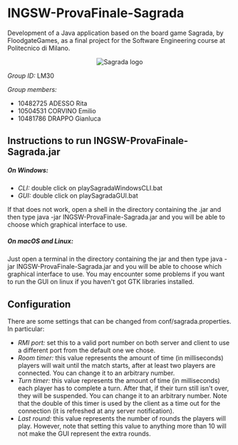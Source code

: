# INGSW-ProvaFinale-Sagrada

Development of a Java application based on the board game Sagrada, by FloodgateGames, 
as a final project for the Software Engineering course at Politecnico di Milano.

<p align="center">
  <img src="https://github.com/Cr0w19/INGSW-ProvaFinale-Sagrada/blob/Model-Development/src/main/resources/Logo.jpg" alt="Sagrada logo">
</p>

*Group ID:* LM30

*Group members:*
+ 10482725 ADESSO Rita
+ 10504531 CORVINO Emilio
+ 10481786 DRAPPO Gianluca

## Instructions to run INGSW-ProvaFinale-Sagrada.jar
##### On Windows: 
* _CLI:_ double click on playSagradaWindowsCLI.bat
* _GUI:_ double click on playSagradaGUI.bat

If that does not work, open a shell in the directory containing the .jar and then type java -jar INGSW-ProvaFinale-Sagrada.jar
and you will be able to choose which graphical interface to use.

##### On macOS and Linux:
Just open a terminal in the directory containing the jar and then type java -jar INGSW-ProvaFinale-Sagrada.jar and you will be able to choose which graphical interface to use.
You may encounter some problems if you want to run the GUI on linux if you haven't got GTK libraries installed.

## Configuration
There are some settings that can be changed from conf/sagrada.properties. In particular:
* _RMI port:_ set this to a valid port number on both server and client to use a different port from the default one we chose.
* _Room timer:_ this value represents the amount of time (in milliseconds) players will wait until the match starts, after at least two players are connected. You can change it to an arbitrary number.
* _Turn timer:_ this value represents the amount of time (in milliseconds) each player has to complete a turn. After that, if their turn still isn't over, they will be suspended. You can change it to an arbitrary number.
Note that the double of this timer is used by the client as a time out for the connection (it is refreshed at any server notification).
* _Last round:_ this value represents the number of rounds the players will play. However, note that setting this value to anything more than 10 will not make the GUI represent the extra rounds.
